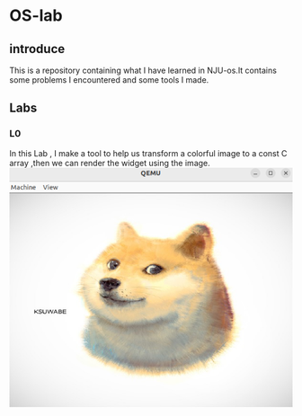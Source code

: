 # OS-lab
## introduce
This is a repository containing what I have learned in NJU-os.It contains some problems I encountered and some tools I made.
## Labs
### L0
In this Lab , I make a tool to help us transform a colorful image to a const C array ,then we can render the widget using the image.
![](./imgs/dog.png)






